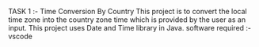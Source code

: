 TASK 1 :- Time Conversion By Country
        This project is to convert the local time zone into the country zone time which is provided by the user as an input. This project uses Date and Time library in Java.
software required :- vscode 
